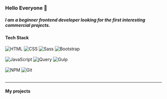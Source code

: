 ### Hello Everyone 👋

##### I am a beginner frontend developer looking for the first interesting commercial projects.

#### Tech Stack
<div>
    <img alt="HTML" src="https://img.shields.io/badge/HTML-red?logo=html5&logoColor=white&style=flat">
    <img alt="CSS" src="https://img.shields.io/badge/CSS-blue?logo=css3&style=flat">
    <img alt='Sass' src="https://img.shields.io/badge/Sass-c69?logo=sass&logoColor=white&style=flat">
    <img alt='Bootstrap' src="https://img.shields.io/badge/Bootstrap%204-7158e2?logo=bootstrap&logoColor=white&style=flat">
</div>
<br>
<div>
    <img alt="JavaScript" src="https://img.shields.io/badge/JavaScript-yellow?logo=javascript&logoColor=white&style=flat">
    <img alt="jQuery" src="https://img.shields.io/badge/jQuery-0769AD?logo=jquery&logoColor=white&style=flat">
    <img alt="Gulp" src="https://img.shields.io/badge/Gulp-d32f2f?logo=gulp&logoColor=white&style=flat">
</div>
<br>
<div>
    <img alt="NPM" src="https://img.shields.io/badge/NPM-cb3837?logo=npm&logoColor=white&style=flat">
    <img alt="Git" src="https://img.shields.io/badge/Git-red?logo=git&logoColor=white&style=flat">
</div>
<br/>
<hr/>

#### My projects

<!--
**aniespialowski/aniespialowski** is a ✨ _special_ ✨ repository because its `README.md` (this file) appears on your GitHub profile.

Here are some ideas to get you started:

- 🔭 I’m currently working on ...
- 🌱 I’m currently learning ...
- 👯 I’m looking to collaborate on ...
- 🤔 I’m looking for help with ...
- 💬 Ask me about ...
- 📫 How to reach me: ...
- 😄 Pronouns: ...
- ⚡ Fun fact: ...
-->
